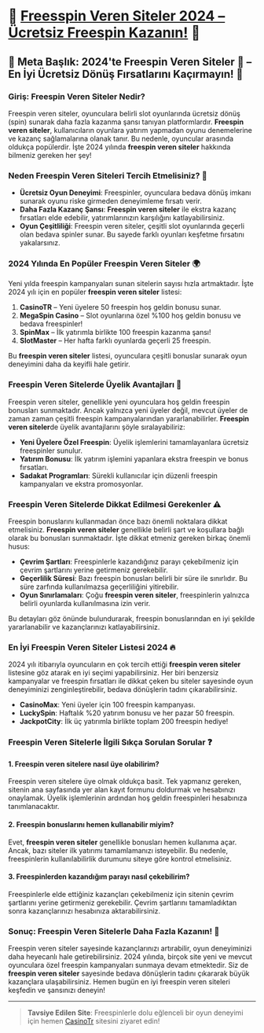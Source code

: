 # 🎰 [Freesspin Veren Siteler 2024 – Ücretsiz Freespin Kazanın!](https://casinotr.link/gWCRZ4) 🎰

## 🎯 Meta Başlık: 2024'te Freespin Veren Siteler 🎰 – En İyi Ücretsiz Dönüş Fırsatlarını Kaçırmayın! 🚀

### Giriş: Freespin Veren Siteler Nedir?
Freespin veren siteler, oyunculara belirli slot oyunlarında ücretsiz dönüş (spin) sunarak daha fazla kazanma şansı tanıyan platformlardır. **Freespin veren siteler**, kullanıcıların oyunlara yatırım yapmadan oyunu denemelerine ve kazanç sağlamalarına olanak tanır. Bu nedenle, oyuncular arasında oldukça popülerdir. İşte 2024 yılında **freespin veren siteler** hakkında bilmeniz gereken her şey!

### Neden Freespin Veren Siteleri Tercih Etmelisiniz? 🎁
- **Ücretsiz Oyun Deneyimi**: Freespinler, oyunculara bedava dönüş imkanı sunarak oyunu riske girmeden deneyimleme fırsatı verir.
- **Daha Fazla Kazanç Şansı**: **Freespin veren siteler** ile ekstra kazanç fırsatları elde edebilir, yatırımlarınızın karşılığını katlayabilirsiniz.
- **Oyun Çeşitliliği**: Freespin veren siteler, çeşitli slot oyunlarında geçerli olan bedava spinler sunar. Bu sayede farklı oyunları keşfetme fırsatını yakalarsınız.

### 2024 Yılında En Popüler Freespin Veren Siteler 🌍
Yeni yılda freespin kampanyaları sunan sitelerin sayısı hızla artmaktadır. İşte 2024 yılı için en popüler **freespin veren siteler** listesi:

1. **CasinoTR** – Yeni üyelere 50 freespin hoş geldin bonusu sunar.
2. **MegaSpin Casino** – Slot oyunlarına özel %100 hoş geldin bonusu ve bedava freespinler!
3. **SpinMax** – İlk yatırımla birlikte 100 freespin kazanma şansı!
4. **SlotMaster** – Her hafta farklı oyunlarda geçerli 25 freespin.

Bu **freespin veren siteler** listesi, oyunculara çeşitli bonuslar sunarak oyun deneyimini daha da keyifli hale getirir.

### Freespin Veren Sitelerde Üyelik Avantajları 👤
Freespin veren siteler, genellikle yeni oyunculara hoş geldin freespin bonusları sunmaktadır. Ancak yalnızca yeni üyeler değil, mevcut üyeler de zaman zaman çeşitli freespin kampanyalarından yararlanabilirler. **Freespin veren siteler**de üyelik avantajlarını şöyle sıralayabiliriz:

- **Yeni Üyelere Özel Freespin**: Üyelik işlemlerini tamamlayanlara ücretsiz freespinler sunulur.
- **Yatırım Bonusu**: İlk yatırım işlemini yapanlara ekstra freespin ve bonus fırsatları.
- **Sadakat Programları**: Sürekli kullanıcılar için düzenli freespin kampanyaları ve ekstra promosyonlar.

### Freespin Veren Sitelerde Dikkat Edilmesi Gerekenler ⚠️
Freespin bonuslarını kullanmadan önce bazı önemli noktalara dikkat etmelisiniz. **Freespin veren siteler** genellikle belirli şart ve koşullara bağlı olarak bu bonusları sunmaktadır. İşte dikkat etmeniz gereken birkaç önemli husus:

- **Çevrim Şartları**: Freespinlerle kazandığınız parayı çekebilmeniz için çevrim şartlarını yerine getirmeniz gerekebilir.
- **Geçerlilik Süresi**: Bazı freespin bonusları belirli bir süre ile sınırlıdır. Bu süre zarfında kullanılmazsa geçerliliğini yitirebilir.
- **Oyun Sınırlamaları**: Çoğu **freespin veren siteler**, freespinlerin yalnızca belirli oyunlarda kullanılmasına izin verir.

Bu detayları göz önünde bulundurarak, freespin bonuslarından en iyi şekilde yararlanabilir ve kazançlarınızı katlayabilirsiniz.

### En İyi Freespin Veren Siteler Listesi 2024 🔥
2024 yılı itibarıyla oyuncuların en çok tercih ettiği **freespin veren siteler** listesine göz atarak en iyi seçimi yapabilirsiniz. Her biri benzersiz kampanyalar ve freespin fırsatları ile dikkat çeken bu siteler sayesinde oyun deneyiminizi zenginleştirebilir, bedava dönüşlerin tadını çıkarabilirsiniz.

- **CasinoMax**: Yeni üyeler için 100 freespin kampanyası.
- **LuckySpin**: Haftalık %20 yatırım bonusu ve her pazar 50 freespin.
- **JackpotCity**: İlk üç yatırımla birlikte toplam 200 freespin hediye!

### Freespin Veren Sitelerle İlgili Sıkça Sorulan Sorular ❓

#### 1. Freespin veren sitelere nasıl üye olabilirim?
Freespin veren sitelere üye olmak oldukça basit. Tek yapmanız gereken, sitenin ana sayfasında yer alan kayıt formunu doldurmak ve hesabınızı onaylamak. Üyelik işlemlerinin ardından hoş geldin freespinleri hesabınıza tanımlanacaktır.

#### 2. Freespin bonuslarını hemen kullanabilir miyim?
Evet, **freespin veren siteler** genellikle bonusları hemen kullanıma açar. Ancak, bazı siteler ilk yatırımı tamamlamanızı isteyebilir. Bu nedenle, freespinlerin kullanılabilirlik durumunu siteye göre kontrol etmelisiniz.

#### 3. Freespinlerden kazandığım parayı nasıl çekebilirim?
Freespinlerle elde ettiğiniz kazançları çekebilmeniz için sitenin çevrim şartlarını yerine getirmeniz gerekebilir. Çevrim şartlarını tamamladıktan sonra kazançlarınızı hesabınıza aktarabilirsiniz.

### Sonuç: Freespin Veren Sitelerle Daha Fazla Kazanın! 🎉
Freespin veren siteler sayesinde kazançlarınızı artırabilir, oyun deneyiminizi daha heyecanlı hale getirebilirsiniz. 2024 yılında, birçok site yeni ve mevcut oyunculara özel freespin kampanyaları sunmaya devam etmektedir. Siz de **freespin veren siteler** sayesinde bedava dönüşlerin tadını çıkararak büyük kazançlara ulaşabilirsiniz. Hemen bugün en iyi freespin veren siteleri keşfedin ve şansınızı deneyin!

--- 

> **Tavsiye Edilen Site**: Freespinlerle dolu eğlenceli bir oyun deneyimi için hemen [CasinoTr](https://casinotr.link/gWCRZ4) sitesini ziyaret edin!
